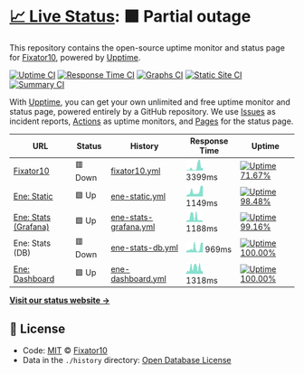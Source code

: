 # [📈 Live Status](https://status.fixator10.ru): <!--live status--> **🟧 Partial outage**

This repository contains the open-source uptime monitor and status page for [Fixator10](https://fixator10.ru), powered by [Upptime](https://github.com/upptime/upptime).

[![Uptime CI](https://github.com/koj-co/upptime/workflows/Uptime%20CI/badge.svg)](https://github.com/koj-co/upptime/actions?query=workflow%3A%22Uptime+CI%22)
[![Response Time CI](https://github.com/koj-co/upptime/workflows/Response%20Time%20CI/badge.svg)](https://github.com/koj-co/upptime/actions?query=workflow%3A%22Response+Time+CI%22)
[![Graphs CI](https://github.com/koj-co/upptime/workflows/Graphs%20CI/badge.svg)](https://github.com/koj-co/upptime/actions?query=workflow%3A%22Graphs+CI%22)
[![Static Site CI](https://github.com/koj-co/upptime/workflows/Static%20Site%20CI/badge.svg)](https://github.com/koj-co/upptime/actions?query=workflow%3A%22Static+Site+CI%22)
[![Summary CI](https://github.com/koj-co/upptime/workflows/Summary%20CI/badge.svg)](https://github.com/koj-co/upptime/actions?query=workflow%3A%22Summary+CI%22)

With [Upptime](https://upptime.js.org), you can get your own unlimited and free uptime monitor and status page, powered entirely by a GitHub repository. We use [Issues](https://github.com/fixator10/status/issues) as incident reports, [Actions](https://github.com/fixator10/status/actions) as uptime monitors, and [Pages](https://status.fixator10.ru) for the status page.

<!--start: status pages-->
<!-- This summary is generated by Upptime (https://github.com/upptime/upptime) -->
<!-- Do not edit this manually, your changes will be overwritten -->

| URL                                                               | Status  | History                                                                                                   | Response Time                                                                           | Uptime                                                                                                                                                                                                                       |
| ----------------------------------------------------------------- | ------- | --------------------------------------------------------------------------------------------------------- | --------------------------------------------------------------------------------------- | ---------------------------------------------------------------------------------------------------------------------------------------------------------------------------------------------------------------------------- |
| [Fixator10](https://fixator10.ru)                                 | 🟥 Down | [fixator10.yml](https://github.com/fixator10/status/commits/master/history/fixator10.yml)                 | <img alt="Response time graph" src="./graphs/fixator10.png" height="20"> 3399ms         | [![Uptime 71.67%](https://img.shields.io/endpoint?url=https%3A%2F%2Fraw.githubusercontent.com%2Ffixator10%2Fstatus%2Fmaster%2Fapi%2Ffixator10%2Fuptime.json)](https://status.fixator10.ru/history/fixator10)                 |
| [Ene: Static](https://ene.fixator10.ru)                           | 🟩 Up   | [ene-static.yml](https://github.com/fixator10/status/commits/master/history/ene-static.yml)               | <img alt="Response time graph" src="./graphs/ene-static.png" height="20"> 1149ms        | [![Uptime 98.48%](https://img.shields.io/endpoint?url=https%3A%2F%2Fraw.githubusercontent.com%2Ffixator10%2Fstatus%2Fmaster%2Fapi%2Fene-static%2Fuptime.json)](https://status.fixator10.ru/history/ene-static)               |
| [Ene: Stats (Grafana)](https://ene.fixator10.ru/stats/api/health) | 🟩 Up   | [ene-stats-grafana.yml](https://github.com/fixator10/status/commits/master/history/ene-stats-grafana.yml) | <img alt="Response time graph" src="./graphs/ene-stats-grafana.png" height="20"> 1188ms | [![Uptime 99.16%](https://img.shields.io/endpoint?url=https%3A%2F%2Fraw.githubusercontent.com%2Ffixator10%2Fstatus%2Fmaster%2Fapi%2Fene-stats-grafana%2Fuptime.json)](https://status.fixator10.ru/history/ene-stats-grafana) |
| Ene: Stats (DB)                                                   | 🟥 Down | [ene-stats-db.yml](https://github.com/fixator10/status/commits/master/history/ene-stats-db.yml)           | <img alt="Response time graph" src="./graphs/ene-stats-db.png" height="20"> 969ms       | [![Uptime 100.00%](https://img.shields.io/endpoint?url=https%3A%2F%2Fraw.githubusercontent.com%2Ffixator10%2Fstatus%2Fmaster%2Fapi%2Fene-stats-db%2Fuptime.json)](https://status.fixator10.ru/history/ene-stats-db)          |
| [Ene: Dashboard](https://enedash.fixator10.ru)                    | 🟩 Up   | [ene-dashboard.yml](https://github.com/fixator10/status/commits/master/history/ene-dashboard.yml)         | <img alt="Response time graph" src="./graphs/ene-dashboard.png" height="20"> 1318ms     | [![Uptime 100.00%](https://img.shields.io/endpoint?url=https%3A%2F%2Fraw.githubusercontent.com%2Ffixator10%2Fstatus%2Fmaster%2Fapi%2Fene-dashboard%2Fuptime.json)](https://status.fixator10.ru/history/ene-dashboard)        |

<!--end: status pages-->

[**Visit our status website →**](https://status.fixator10.ru)

## 📄 License

- Code: [MIT](./LICENSE) © [Fixator10](https://fixator10.ru)
- Data in the `./history` directory: [Open Database License](https://opendatacommons.org/licenses/odbl/1-0/)
